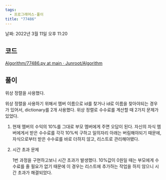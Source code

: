 ```yaml
---
tags:
  - 프로그래머스-풀이
title: "77486"
---
```


날짜: 2022년 3월 11일 오후 11:20

## 코드

[Algorithm/77486.py at main · Junroot/Algorithm](https://github.com/Junroot/Algorithm/blob/main/programmers/77486.py)

## 풀이

위상 정렬을 사용했다.

위상 정렬을 사용하기 위해서 멤버 이름으로 id를 찾거나 id로 이름을 찾아야되는 경우가 있어서, dictionary를 2개 사용했다. 위상 정렬로 수수료를 계산할 때 2가지 문제가 있었다.

1. 현재 멤버의 수익의 10%를 그대로 부모 멤버에게 주면 오답이 된다. 자신의 자식 멤버에게서 받은 수수료를 각각 10%씩 구하고 일의자리 아래는 버림해야되기 때문에, 자식으로부터 받은 수수료를 바로 더하지 않고, 리스트로 관리해야됐다.
2. 시간 초과 문제
    

    1번 과정을 구현하고보니 시간 초과가 발생했다. 10%값이 0원일 때는 부모에게 수수료를 줄 필요가 없기 때문에 이 경우는 리스트에 추가하는 작업을 하지 않으니 시간 초과가 해결되었다.
